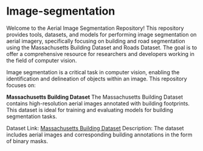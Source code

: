 # Image-segmentation


Welcome to the Aerial Image Segmentation Repository! This repository provides tools, datasets, and models for performing image segmentation on aerial imagery, specifically focusing on building and road segmentation using the Massachusetts Building Dataset and Roads Dataset. The goal is to offer a comprehensive resource for researchers and developers working in the field of computer vision.

Image segmentation is a critical task in computer vision, enabling the identification and delineation of objects within an image. This repository focuses on:


**Massachusetts Building Dataset**
The Massachusetts Building Dataset contains high-resolution aerial images annotated with building footprints. This dataset is ideal for training and evaluating models for building segmentation tasks.

Dataset Link: [Massachusetts Building Dataset](https://www.cs.toronto.edu/~vmnih/data/)
Description: The dataset includes aerial images and corresponding building annotations in the form of binary masks.














